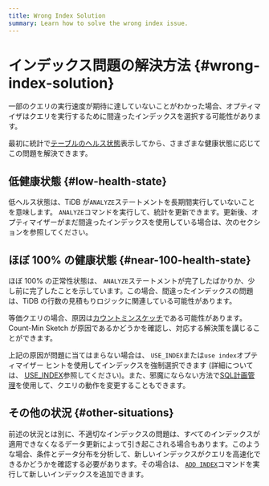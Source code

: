 ```yaml
---
title: Wrong Index Solution
summary: Learn how to solve the wrong index issue.
---
```


# インデックス問題の解決方法 {#wrong-index-solution}

一部のクエリの実行速度が期待に達していないことがわかった場合、オプティマイザはクエリを実行するために間違ったインデックスを選択する可能性があります。

最初に統計で[テーブルのヘルス状態](/statistics.md#health-state-of-tables)表示してから、さまざまな健康状態に応じてこの問題を解決できます。

## 低健康状態 {#low-health-state}

低ヘルス状態は、TiDB が`ANALYZE`ステートメントを長期間実行していないことを意味します。 `ANALYZE`コマンドを実行して、統計を更新できます。更新後、オプティマイザーがまだ間違ったインデックスを使用している場合は、次のセクションを参照してください。

## ほぼ 100% の健康状態 {#near-100-health-state}

ほぼ 100% の正常性状態は、 `ANALYZE`ステートメントが完了したばかりか、少し前に完了したことを示しています。この場合、間違ったインデックスの問題は、TiDB の行数の見積もりロジックに関連している可能性があります。

等価クエリの場合、原因は[カウントミンスケッチ](/statistics.md#count-min-sketch)である可能性があります。 Count-Min Sketch が原因であるかどうかを確認し、対応する解決策を講じることができます。

上記の原因が問題に当てはまらない場合は、 `USE_INDEX`または`use index`オプティマイザー ヒントを使用してインデックスを強制選択できます (詳細については、 [USE_INDEX](/optimizer-hints.md#use_indext1_name-idx1_name--idx2_name-)参照してください)。また、邪魔にならない方法で[SQL計画管理](/sql-plan-management.md)を使用して、クエリの動作を変更することもできます。

## その他の状況 {#other-situations}

前述の状況とは別に、不適切なインデックスの問題は、すべてのインデックスが適用できなくなるデータ更新によって引き起こされる場合もあります。このような場合、条件とデータ分布を分析して、新しいインデックスがクエリを高速化できるかどうかを確認する必要があります。その場合は、 [`ADD INDEX`](/sql-statements/sql-statement-add-index.md)コマンドを実行して新しいインデックスを追加できます。
